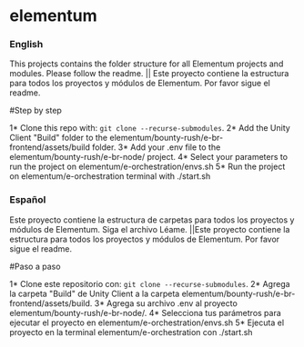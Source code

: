 # elementum

### English
This projects contains the folder structure for all Elementum projects and modules. Please follow the readme. || Este proyecto contiene la estructura para todos los proyectos y módulos de Elementum. Por favor sigue el readme.

#Step by step

 1* Clone this repo with: ```git clone --recurse-submodules```.
 2* Add the Unity Client "Build" folder to the elementum/bounty-rush/e-br-frontend/assets/build folder.
 3* Add your .env file to the elementum/bounty-rush/e-br-node/ project.
 4* Select your parameters to run the project on elementum/e-orchestration/envs.sh
 5* Run the project on elementum/e-orchestration terminal with ./start.sh

### Español
 
Este proyecto contiene la estructura de carpetas para todos los proyectos y módulos de Elementum. Siga el archivo Léame. ||Este proyecto contiene la estructura para todos los proyectos y módulos de Elementum. Por favor sigue el readme.

#Paso a paso

  1* Clone este repositorio con: ```git clone --recurse-submodules```.
  2* Agrega la carpeta "Build" de Unity Client a la carpeta elementum/bounty-rush/e-br-frontend/assets/build.
  3* Agrega su archivo .env al proyecto elementum/bounty-rush/e-br-node/.
  4* Selecciona tus parámetros para ejecutar el proyecto en elementum/e-orchestration/envs.sh
  5* Ejecuta el proyecto en la terminal elementum/e-orchestration con ./start.sh